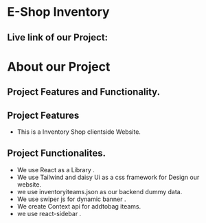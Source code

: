 # E-Shop Inventory

## Live link of our Project: 

# About our Project
## Project Features and Functionality.
## Project Features
* This is a  Inventory Shop clientside Website.

## Project  Functionalites.
* We use React as a Library .
* We use Tailwind and daisy Ui as a css framework for Design our website.
* we use inventoryiteams.json as our backend dummy data.
* We use swiper js for dynamic banner .
* We create Context api for addtobag iteams.
* we use react-sidebar .

